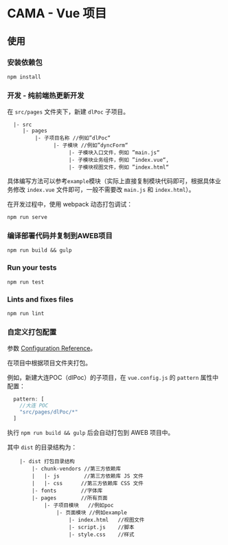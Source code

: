 # CAMA - Vue 项目

## 使用

### 安装依赖包
```
npm install
```

### 开发 - 纯前端热更新开发

在 `src/pages` 文件夹下，新建 `dlPoc` 子项目。
```
  |- src
     |- pages
         |- 子项目名称 //例如”dlPoc“
               |- 子模块 //例如”dyncForm“
                    |- 子模块入口文件，例如 ”main.js“
                    |- 子模块业务组件，例如 ”index.vue“,
                    |- 子模块视图文件，例如 ”index.html“
```

具体编写方法可以参考`example`模块（实际上直接复制模块代码即可，根据具体业务修改 `index.vue` 文件即可，一般不需要改 `main.js` 和 `index.html`）。

在开发过程中，使用 webpack 动态打包调试：
```
npm run serve
```

### 编译部署代码并复制到AWEB项目
```
npm run build && gulp
```

### Run your tests
```
npm run test
```

### Lints and fixes files
```
npm run lint
```

### 自定义打包配置
参数 [Configuration Reference](https://cli.vuejs.org/config/)。

在项目中根据项目文件夹打包。

例如，新建大连POC（dlPoc）的子项目，在 `vue.config.js` 的 `pattern` 属性中配置：
```javascript
  pattern: [
    //大连 POC
    "src/pages/dlPoc/*"
  ]
```

执行 `npm run build && gulp` 后会自动打包到 AWEB 项目中。

其中 `dist` 的目录结构为：

```
    |- dist 打包目录结构
        |- chunk-vendors //第三方依赖库
        |   |- js        //第三方依赖库 JS 文件
        |   |- css      //第三方依赖库 CSS 文件
        |- fonts        //字体库
        |- pages        //所有页面
            |- 子项目模块   //例如poc
                |- 页面模块 //例如example
                    |- index.html   //视图文件 
                    |- script.js    //脚本
                    |- style.css    //样式
```